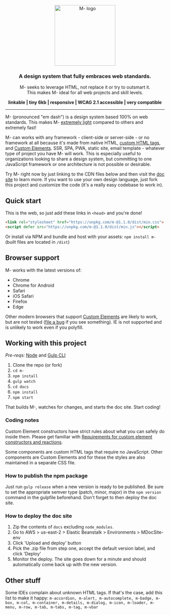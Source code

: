<p align="center">
  <a href="http://m-docs.org">
    <img src="http://m-docs.org/m-logo.png" alt="M- logo" width="192">
  </a>
</p>
<h3 align="center">A design system that fully embraces web standards.</h3>
<p align="center">M- seeks to leverage HTML, not replace it or try to outsmart it.<br>This makes M- ideal for all web projects and skill levels.</p>
<p align="center"><strong>linkable | tiny 6kb | responsive | WCAG 2.1 accessible | very compatible</strong></p>
<hr>

M- (pronounced "em dash") is a design system based 100% on web standards. This makes M- [extremely light](http://m-docs.org/#performance) compared to others and extremely fast!

M- can works with any framework - client-side or server-side - or no framework at all because it's made from native HTML, [custom HTML tags](https://dev.to/jfbrennan/custom-html-tags-4788), and [Custom Elements](https://developer.mozilla.org/en-US/docs/Web/API/Window/customElements). SSR, SPA, PWA, static site, email template - whatever type of project you have M- will work. This is especially useful to organizations looking to share a design system, but committing to one JavaScript framework or one architecture is not possible or desirable.

Try M- right now by just linking to the CDN files below and then visit the [doc site](https://m-docs.org) to learn more. If you want to use your own design language, just fork this project and customize the code (it's a really easy codebase to work in).

## Quick start
This is the web, so just add these links in `<head>` and you're done!
```html
<link rel="stylesheet" href="https://unpkg.com/m-@1.1.0/dist/min.css">
<script defer src="https://unpkg.com/m-@1.1.0/dist/min.js"></script>
```
Or install via NPM and bundle and host with your assets: `npm install m-` (built files are located in `/dist`)

## Browser support
M- works with the latest versions of:

- Chrome
- Chrome for Android
- Safari
- iOS Safari
- Firefox
- Edge

Other modern browsers that support [Custom Elements](https://developer.mozilla.org/en-US/docs/Web/API/Window/customElements) are likely to work, but are not tested ([file a bug](https://github.com/jfbrennan/m-/issues) if you see something). IE is not supported and is unlikely to work even if you polyfill.

## Working with this project
_Pre-reqs:_ [Node](https://nodejs.org) and [Gulp CLI](https://gulpjs.com/docs/en/getting-started/quick-start)

1. Clone the repo (or fork)
1. `cd m-`
1. `npm install`
1. `gulp watch`
1. `cd docs`
1. `npm install`
1. `npm start`

That builds M-, watches for changes, and starts the doc site. Start coding!

### Coding notes
Custom Element constructors have strict rules about what you can safely do inside them. Please get familiar with [Requirements for custom element constructors and reactions](https://html.spec.whatwg.org/multipage/custom-elements.html#custom-element-conformance).

Some components are custom HTML tags that require no JavaScript. Other components are Custom Elements and for these the styles are also maintained in a separate CSS file.

### How to publish the npm package
Just run `gulp release` when a new version is ready to be published. Be sure to set the appropriate semver type (patch, minor, major) in the `npm version` command in the gulpfile beforehand. Don't forget to then deploy the doc site.

### How to deploy the doc site
1. Zip the contents of `docs` excluding `node_modules`.
1. Go to AWS > us-east-2 > Elastic Beanstalk > Environments > MDocSite-env
1. Click 'Upload and deploy' button
1. Pick the .zip file from step one, accept the default version label, and click 'Deploy'
1. Monitor the deploy. The site goes down for a minute and should automatically come back up with the new version.
 
## Other stuff
Some IDEs complain about unknown HTML tags. If that's the case, add this list to make it happy:
`m-accordion, m-alert, m-autocomplete, m-badge, m-box, m-col, m-container, m-details, m-dialog, m-icon, m-loader, m-menu, m-row, m-tab, m-tabs, m-tag, m-vbar`
